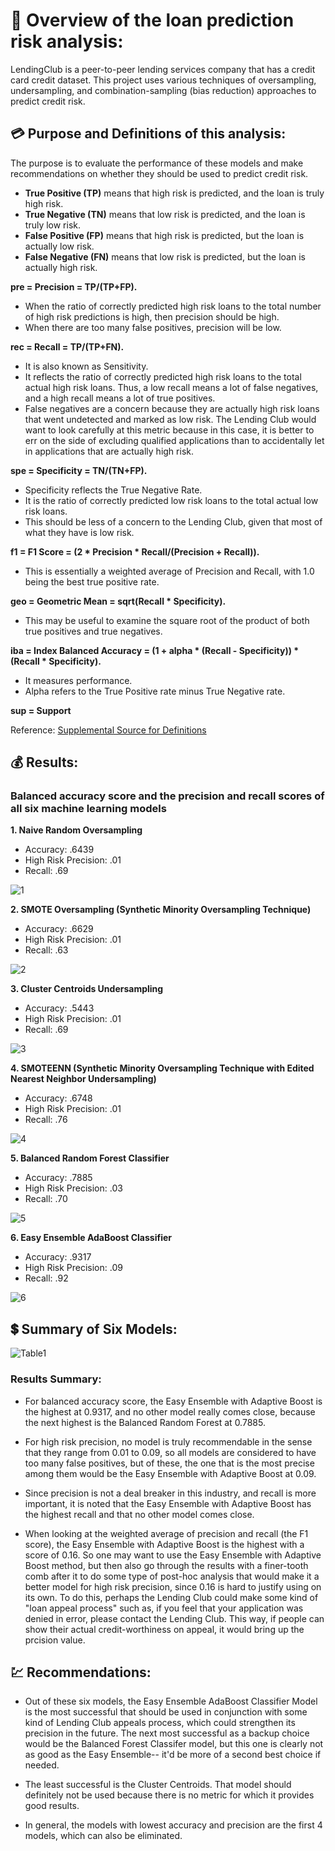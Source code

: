 # :money_with_wings: Overview of the loan prediction risk analysis:
LendingClub is a peer-to-peer lending services company that has a credit card credit dataset.  This project uses various techniques of oversampling, undersampling, and combination-sampling (bias reduction) approaches to predict credit risk.  

## :credit_card: Purpose and Definitions of this analysis:
The purpose is to evaluate the performance of these models and make recommendations on whether they should be used to predict credit risk.

- **True Positive (TP)** means that high risk is predicted, and the loan is truly high risk.
- **True Negative (TN)** means that low risk is predicted, and the loan is truly low risk.
- **False Positive (FP)** means that high risk is predicted, but the loan is actually low risk.
- **False Negative (FN)** means that low risk is predicted, but the loan is actually high risk.
 
**pre = Precision = TP/(TP+FP).**  
- When the ratio of correctly predicted high risk loans to the total number of high risk predictions is high, then precision should be high.  
- When there are too many false positives, precision will be low.  

**rec = Recall = TP/(TP+FN).**  
- It is also known as Sensitivity.  
- It reflects the ratio of correctly predicted high risk loans to the total actual high risk loans.  Thus, a low recall means a lot of false negatives, and a high recall means a lot of true positives.  
- False negatives are a concern because they are actually high risk loans that went undetected and marked as low risk.  The Lending Club would want to look carefully at this metric because in this case, it is better to err on the side of excluding qualified applications than to accidentally let in applications that are actually high risk.

**spe = Specificity = TN/(TN+FP).**  
- Specificity reflects the True Negative Rate.  
- It is the ratio of correctly predicted low risk loans to the total actual low risk loans.  
- This should be less of a concern to the Lending Club, given that most of what they have is low risk.

**f1 = F1 Score = (2 * Precision * Recall/(Precision + Recall)).**  
- This is essentially a weighted average of Precision and Recall, with 1.0 being the best true positive rate.

**geo = Geometric Mean = sqrt(Recall * Specificity).**  
- This may be useful to examine the square root of the product of both true positives and true negatives.

**iba = Index Balanced Accuracy =  (1 + alpha * (Recall - Specificity)) * (Recall * Specificity).**  
- It measures performance.  
- Alpha refers to the True Positive rate minus True Negative rate. 

**sup = Support**

Reference:
[Supplemental Source for Definitions](https://dev.to/amananandrai/performance-measures-for-imbalanced-classes-2ojj)


## :moneybag: Results:

### Balanced accuracy score and the precision and recall scores of all six machine learning models

**1. Naive Random Oversampling**
- Accuracy: .6439
- High Risk Precision: .01
- Recall: .69

![1](https://github.com/Super-Manda/Credit-Risk/blob/main/Images/1Naive_Random_Oversampling.png)



**2. SMOTE Oversampling (Synthetic Minority Oversampling Technique)**
- Accuracy: .6629
- High Risk Precision: .01
- Recall: .63

![2](https://github.com/Super-Manda/Credit-Risk/blob/main/Images/2Smote_Oversampling.png)



**3. Cluster Centroids Undersampling**
- Accuracy: .5443
- High Risk Precision: .01
- Recall: .69

![3](https://github.com/Super-Manda/Credit-Risk/blob/main/Images/3Cluster_Centroids.png)



**4. SMOTEENN (Synthetic Minority Oversampling Technique with Edited Nearest Neighbor Undersampling)**
- Accuracy: .6748
- High Risk Precision: .01
- Recall: .76

![4](https://github.com/Super-Manda/Credit-Risk/blob/main/Images/4SMOTEENN.png)



**5. Balanced Random Forest Classifier**
- Accuracy: .7885
- High Risk Precision: .03
- Recall: .70

![5](https://github.com/Super-Manda/Credit-Risk/blob/main/Images/5Balanced_Random_Forest_Classifier.png)



**6. Easy Ensemble AdaBoost Classifier**
- Accuracy: .9317
- High Risk Precision: .09
- Recall: .92

![6](https://github.com/Super-Manda/Credit-Risk/blob/main/Images/6Easy_Ensemble_AdaBoost_Classifier.png)



## :heavy_dollar_sign: Summary of Six Models:
![Table1](https://github.com/Super-Manda/Credit-Risk/blob/main/Images/Table1.png)

### Results Summary:
- For balanced accuracy score, the Easy Ensemble with Adaptive Boost is the highest at 0.9317, and no other model really comes close, because the next highest is the Balanced Random Forest at 0.7885.  

- For high risk precision, no model is truly recommendable in the sense that they range from 0.01 to 0.09, so all models are considered to have too many false positives, but of these, the one that is the most precise among them would be the Easy Ensemble with Adaptive Boost at 0.09.  

- Since precision is not a deal breaker in this industry, and recall is more important, it is noted that the Easy Ensemble with Adaptive Boost has the highest recall and that no other model comes close.   

- When looking at the weighted average of precision and recall (the F1 score), the Easy Ensemble with Adaptive Boost is the highest with a score of 0.16.  So one may want to use the Easy Ensemble with Adaptive Boost method, but then also go through the results with a finer-tooth comb after it to do some type of post-hoc analysis that would make it a better model for high risk precision, since 0.16 is hard to justify using on its own.  To do this, perhaps the Lending Club could make some kind of "loan appeal process" such as, if you feel that your application was denied in error, please contact the Lending Club.  This way, if people can show their actual credit-worthiness on appeal, it would bring up the prcision value.

## :chart: Recommendations:
- Out of these six models, the Easy Ensemble AdaBoost Classifier Model is the most successful that should be used in conjunction with some kind of Lending Club appeals process, which could strengthen its precision in the future.  The next most successful as a backup choice would be the Balanced Forest Classifer model, but this one is clearly not as good as the Easy Ensemble-- it'd be more of a second best choice if needed.

- The least successful is the Cluster Centroids.  That model should definitely not be used because there is no metric for which it provides good results.

- In general, the models with lowest accuracy and precision are the first 4 models, which can also be eliminated.
